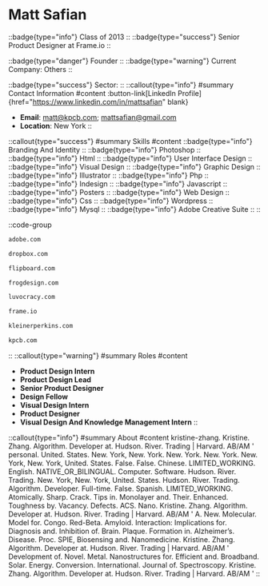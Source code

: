 # Matt Safian
::badge{type="info"}
Class of 2013
::
::badge{type="success"}
Senior Product Designer at Frame.io
::

::badge{type="danger"}
Founder
::
::badge{type="warning"}
Current Company: Others
::

::badge{type="success"}
Sector: 
::
::callout{type="info"}
#summary
Contact Information
#content
:button-link[LinkedIn Profile]{href="https://www.linkedin.com/in/mattsafian" blank}
- **Email**: matt@kpcb.com; mattsafian@gmail.com
- **Location**: New York
::

::callout{type="success"}
#summary
Skills
#content
::badge{type="info"}
Branding And Identity
::
::badge{type="info"}
Photoshop
::
::badge{type="info"}
Html
::
::badge{type="info"}
User Interface Design
::
::badge{type="info"}
Visual Design
::
::badge{type="info"}
Graphic Design
::
::badge{type="info"}
Illustrator
::
::badge{type="info"}
Php
::
::badge{type="info"}
Indesign
::
::badge{type="info"}
Javascript
::
::badge{type="info"}
Posters
::
::badge{type="info"}
Web Design
::
::badge{type="info"}
Css
::
::badge{type="info"}
Wordpress
::
::badge{type="info"}
Mysql
::
::badge{type="info"}
Adobe Creative Suite
::
::

::code-group
```bash [Adobe Systems]
adobe.com
```
```bash [Dropbox]
dropbox.com
```
```bash [Flipboard]
flipboard.com
```
```bash [Frog Design]
frogdesign.com
```
```bash [Luvocracy]
luvocracy.com
```
```bash [Frame.io]
frame.io
```
```bash [Kleiner Perkins]
kleinerperkins.com
```
```bash [Kleiner Perkins Caufield & Byers]
kpcb.com
```
::
::callout{type="warning"}
#summary
Roles
#content
- **Product Design Intern**
- **Product Design Lead**
- **Senior Product Designer**
- **Design Fellow**
- **Visual Design Intern**
- **Product Designer**
- **Visual Design And Knowledge Management Intern**
::

::callout{type="info"}
#summary
About
#content
kristine-zhang. Kristine. Zhang. Algorithm. Developer at. Hudson. River. Trading | Harvard. AB/AM ' personal. United. States. New. York, New. York. New. York. New. York. New. York, New. York, United. States. False. False. Chinese. LIMITED_WORKING. English. NATIVE_OR_BILINGUAL. Computer. Software. Hudson. River. Trading. New. York, New. York, United. States. Hudson. River. Trading. Algorithm. Developer. Full-time. False. Spanish. LIMITED_WORKING. Atomically. Sharp. Crack. Tips in. Monolayer and. Their. Enhanced. Toughness by. Vacancy. Defects. ACS. Nano. Kristine. Zhang. Algorithm. Developer at. Hudson. River. Trading | Harvard. AB/AM ' A. New. Molecular. Model for. Congo. Red-Beta. Amyloid. Interaction: Implications for. Diagnosis and. Inhibition of. Brain. Plaque. Formation in. Alzheimer’s. Disease. Proc. SPIE, Biosensing and. Nanomedicine. Kristine. Zhang. Algorithm. Developer at. Hudson. River. Trading | Harvard. AB/AM ' Development of. Novel. Metal. Nanostructures for. Efficient and. Broadband. Solar. Energy. Conversion. International. Journal of. Spectroscopy. Kristine. Zhang. Algorithm. Developer at. Hudson. River. Trading | Harvard. AB/AM '
::
